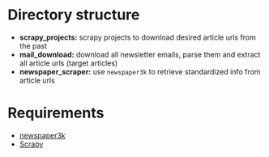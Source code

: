 # Directory structure

* __scrapy_projects:__ scrapy projects to download desired article urls from the past
* __mail_download:__ download all newsletter emails, parse them and extract all article urls (target articles)
* __newspaper_scraper:__ use `newspaper3k` to retrieve standardized info from article urls

# Requirements

* [newspaper3k](https://newspaper.readthedocs.io/en/latest/)
* [Scrapy](https://scrapy.org/)
